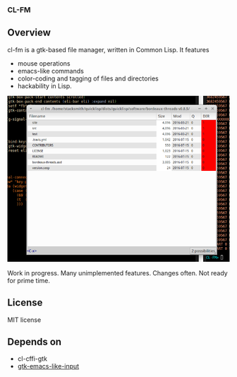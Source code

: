 ### CL-FM

## Overview

cl-fm is a gtk-based file manager, written in Common Lisp.  It features
- mouse operations
- emacs-like commands
- color-coding and tagging of files and directories
- hackability in Lisp.

![screenshot](/resources/screenshot.png?raw=true)

Work in progress.  Many unimplemented features.  Changes often.  Not ready for prime time.

## License

MIT license

## Depends on

- cl-cffi-gtk
- [gtk-emacs-like-input](https://github.com/stacksmith/gtk-emacs-like-input)




